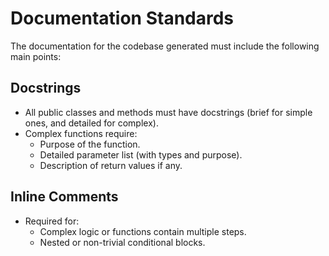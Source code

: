 # Documentation Standards

The documentation for the codebase generated must include the following main points:

## Docstrings
- All public classes and methods must have docstrings (brief for simple ones, and detailed for complex).
- Complex functions require:
  - Purpose of the function.
  - Detailed parameter list (with types and purpose).
  - Description of return values if any.

## Inline Comments
- Required for:
  - Complex logic or functions contain multiple steps.
  - Nested or non-trivial conditional blocks.
